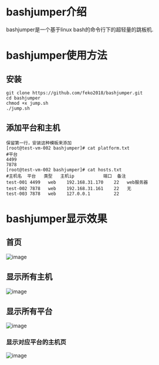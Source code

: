 # bashjumper介绍
bashjumper是一个基于linux bash的命令行下的超轻量的跳板机.
# bashjumper使用方法
## 安装
```shell
git clone https://github.com/feko2018/bashjumper.git
cd bashjumper
chmod +x jump.sh
./jump.sh
```
## 添加平台和主机
```shell
保留第一行，安装这种模板来添加
[root@test-vm-002 bashjumper]# cat platform.txt 
#平台
4499
7878
[root@test-vm-002 bashjumper]# cat hosts.txt 
#主机名  平台   类型   主机ip           端口  备注
test-001 4499   web    192.168.31.170    22   web服务器
test-002 7878   web    192.168.31.161    22   无
test-003 7878   web    127.0.0.1         22  
```
# bashjumper显示效果
## 首页
![image](https://user-images.githubusercontent.com/38614242/146331054-d153502a-97af-4059-b6a8-ea4fcf568d8f.png)

## 显示所有主机
![image](https://user-images.githubusercontent.com/38614242/146331137-87bb39a8-6971-4c14-acdc-f36f6d2447f0.png)

## 显示所有平台
![image](https://user-images.githubusercontent.com/38614242/146331182-eb71cf73-fe0b-42ad-813f-da81e7d921da.png)


### 显示对应平台的主机页
![image](https://user-images.githubusercontent.com/38614242/146331282-44d7da1b-c061-4ba3-bef4-310c56b1b386.png)
